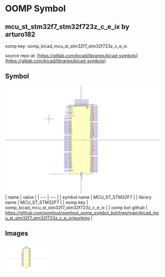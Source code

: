 # OOMP Symbol  
## mcu_st_stm32f7_stm32f723z_c_e_ix  by arturo182  
  
oomp key: oomp_kicad_mcu_st_stm32f7_stm32f723z_c_e_ix  
  
source repo at: [https://gitlab.com/kicad/libraries/kicad-symbols](https://gitlab.com/kicad/libraries/kicad-symbols)  
## Symbol  
  
[![working.png](working_600.png)](working.png)  
| name | value | 
| --- | --- | 
| symbol name | MCU_ST_STM32F7 | 
| library name | MCU_ST_STM32F7 | 
| oomp key | oomp_kicad_mcu_st_stm32f7_stm32f723z_c_e_ix | 
| oomp bot github | https://github.com/oomlout/oomlout_oomp_symbol_bot/tree/main/kicad_mcu_st_stm32f7_stm32f723z_c_e_ix/working | 
## Images  
  
[![working.png](working_140.png)](working.png)  
